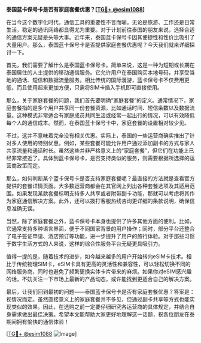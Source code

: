 **泰国蓝卡保号卡是否有家庭套餐优惠？[[TG💪+ @esim1088](https://t.me/s/esim1088)]**

在当今这个数字化时代，通信工具的重要性不言而喻。无论是旅游、工作还是日常生活，稳定的通讯网络都显得尤为重要。对于计划前往泰国的朋友来说，选择合适的通信方案无疑是头等大事。近年来，泰国蓝卡保号卡因其便捷性和性价比吸引了大量用户。那么，泰国蓝卡保号卡是否提供家庭套餐优惠呢？今天我们就来详细探讨一下。

首先，我们需要了解什么是泰国蓝卡保号卡。简单来说，这是一种为短期或长期在泰国居住的人士提供的移动通信服务。它允许用户在泰国购买本地号码，并享受当地的通话、短信和数据流量服务。相比传统的国际漫游，蓝卡保号卡不仅费用更低，而且使用起来更加方便，只需将SIM卡插入手机即可直接使用。

那么，关于家庭套餐的问题，我们首先要明确“家庭套餐”的定义。通常情况下，家庭套餐指的是多个用户共享同一份套餐资源，比如通话时间、短信条数以及数据流量。这种模式非常适合有家庭成员共同生活或经常一起出行的情况，可以有效降低每个人的通信成本。然而，在泰国蓝卡保号卡中，家庭套餐的设置相对较少见。

不过，这并不意味着完全没有相关优惠。实际上，泰国的一些运营商确实推出了针对多人使用的特别优惠。例如，某些套餐可能允许用户通过添加副卡的方式与家人共享流量和通话时长。虽然这些并非严格意义上的“家庭套餐”，但它们在功能上已经非常接近了。具体到蓝卡保号卡，是否支持类似的服务，则需要根据所选择的运营商政策而定。

那么，如何判断某个蓝卡保号卡是否支持家庭套餐呢？最直接的方法就是查看官方提供的套餐详情页面。大多数运营商都会在其官网上列出各种套餐选项及其适用范围。如果发现某款套餐标明支持多人共享或者附带副卡功能，那就可以考虑将其作为家庭通信解决方案。此外，还可以拨打客服热线咨询更详细的条款说明，确保信息准确无误。

当然，除了家庭套餐之外，蓝卡保号卡本身也提供了许多其他方面的便利。比如，它通常支持多种语言界面，便于不同国家背景的用户操作；同时，部分平台还整合了电子签证申请、酒店预订等功能，进一步提升了用户的旅行体验。对于那些习惯于数字生活方式的人来说，这样的综合性服务平台无疑更具吸引力。

值得一提的是，随着技术的进步，如今越来越多的用户开始转向eSIM卡技术。相比于传统物理SIM卡，eSIM卡具有更高的灵活性和兼容性，可以轻松切换不同的网络服务商，同时也避免了频繁更换实体卡片带来的麻烦。如果你对eSIM感兴趣的话，不妨关注一下市场上最新的产品动态，或许能找到更适合自己的解决方案。

最后，让我们回到最初的问题——泰国蓝卡保号卡是否有家庭套餐优惠？答案是：视情况而定。虽然直接意义上的家庭套餐并不多见，但通过副卡共享等方式也能实现类似的效果。因此，在选购之前一定要仔细研究各运营商的具体规定，并结合自身需求做出最佳决策。希望本文能帮助大家更好地理解这一话题，祝各位朋友在泰期间拥有愉快的通信体验！

[[TG💪+ @esim1088](https://t.me/s/esim1088) ![Image](https://i.postimg.cc/4NQfJmqS/Snipaste-2025-05-13-00-14-12.png)]